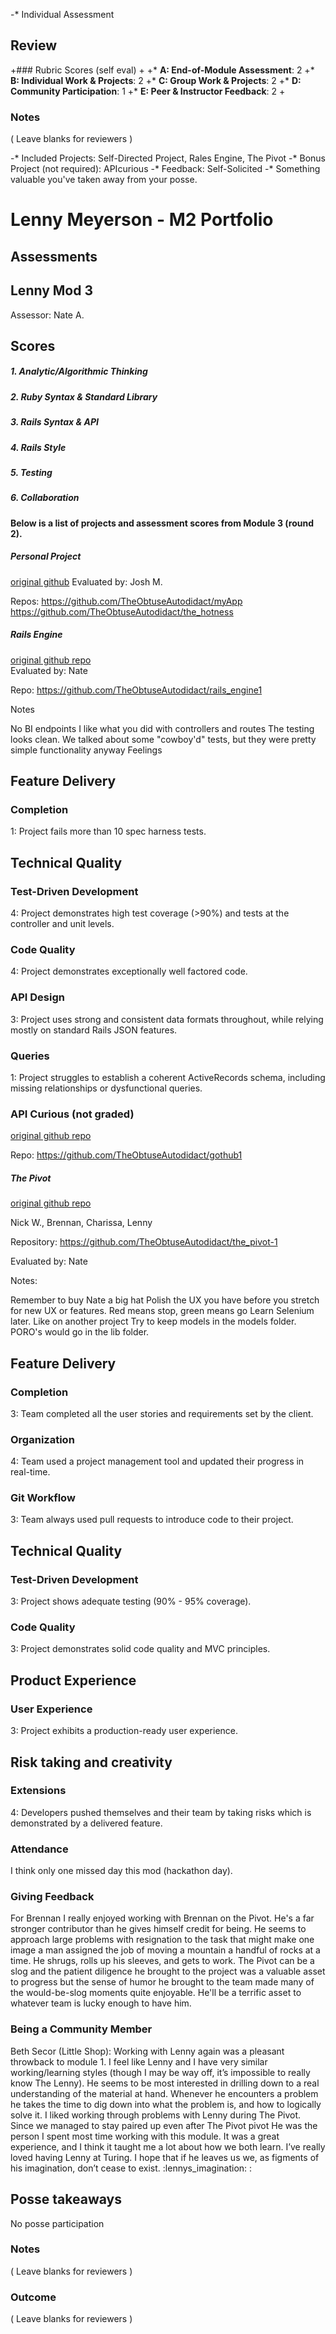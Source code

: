 -* Individual Assessment

## Review

 +### Rubric Scores (self eval)
 +
 +* **A: End-of-Module Assessment**: 2
 +* **B: Individual Work & Projects**: 2
 +* **C: Group Work & Projects**: 2
 +* **D: Community Participation**: 1
 +* **E: Peer & Instructor Feedback**: 2
 +
  ### Notes

  ( Leave blanks for reviewers )

 -* Included Projects: Self-Directed Project, Rales Engine, The Pivot
 -* Bonus Project (not required): APIcurious
 -* Feedback: Self-Solicited
 -* Something valuable you've taken away from your posse.

 # Lenny Meyerson - M2 Portfolio

 ## Assessments

 ## Lenny Mod 3

 Assessor: Nate A.

 ## Scores

 ##### 1. Analytic/Algorithmic Thinking



 ##### 2. Ruby Syntax & Standard Library



 ##### 3. Rails Syntax & API



 ##### 4. Rails Style


 ##### 5. Testing


 ##### 6. Collaboration


 #### Below is a list of projects and assessment scores from Module 3 (round 2).

 ##### Personal Project
 [original github](https://github.com/turingschool/lesson_plans/blob/master/ruby_03-professional_rails_applications/self_directed_project.md)
 Evaluated by: Josh M.

 Repos:
 https://github.com/TheObtuseAutodidact/myApp
 https://github.com/TheObtuseAutodidact/the_hotness


 ##### Rails Engine
 [original github repo](https://github.com/turingschool/lesson_plans/blob/master/ruby_03-professional_rails_applications/rails_engine.md)</br>
 Evaluated by: Nate

Repo: https://github.com/TheObtuseAutodidact/rails_engine1

Notes

No BI endpoints
I like what you did with controllers and routes
The testing looks clean. We talked about some "cowboy'd" tests, but they were pretty simple functionality anyway
Feelings

## Feature Delivery

### Completion
1: Project fails more than 10 spec harness tests.

## Technical Quality

### Test-Driven Development
4: Project demonstrates high test coverage (>90%) and tests at the controller and unit levels.

### Code Quality
4: Project demonstrates exceptionally well factored code.

### API Design
3: Project uses strong and consistent data formats throughout, while relying mostly on standard Rails JSON features.

### Queries
1: Project struggles to establish a coherent ActiveRecords schema, including missing relationships or dysfunctional queries.


 ### API Curious (not graded)

 [original github repo](https://github.com/turingschool/lesson_plans/blob/master/ruby_03-professional_rails_applications/apicurious.md)

Repo: https://github.com/TheObtuseAutodidact/gothub1

##### The Pivot

[original github repo](https://github.com/turingschool/lesson_plans/blob/master/ruby_03-professional_rails_applications/the_pivot.md)

Nick W., Brennan, Charissa, Lenny

Repository: https://github.com/TheObtuseAutodidact/the_pivot-1

Evaluated by: Nate

Notes:

Remember to buy Nate a big hat
Polish the UX you have before you stretch for new UX or features. Red means stop, green means go
Learn Selenium later. Like on another project
Try to keep models in the models folder. PORO's would go in the lib folder.

## Feature Delivery

### Completion
3: Team completed all the user stories and requirements set by the client.

### Organization
4: Team used a project management tool and updated their progress in real-time.

### Git Workflow
3: Team always used pull requests to introduce code to their project.

## Technical Quality

### Test-Driven Development
3: Project shows adequate testing (90% - 95% coverage).

### Code Quality
3: Project demonstrates solid code quality and MVC principles.

## Product Experience

### User Experience
3: Project exhibits a production-ready user experience.

## Risk taking and creativity

### Extensions

4: Developers pushed themselves and their team by taking risks which is demonstrated by a delivered feature.



 ### Attendance

 I think only one missed day this mod (hackathon day).


 ### Giving Feedback

 For Brennan
 I really enjoyed working with Brennan on the Pivot. He's a far stronger contributor than he gives himself credit for being.
 He seems to approach large problems with resignation to the task that might make one image a man assigned the job of moving
 a mountain a handful of rocks at a time. He shrugs, rolls up his sleeves, and gets to work. The Pivot can be a slog and the
 patient diligence he brought to the project was a valuable asset to progress but the sense of humor he brought to the team
 made many of the would-be-slog moments quite enjoyable. He'll be a terrific asset to whatever team is lucky enough to have him.

 ### Being a Community Member
 Beth Secor (Little Shop):
 Working with Lenny again was a pleasant throwback to module 1. I feel like Lenny and I have very similar working/learning styles (though I may be way off, it’s impossible to really know The Lenny). He seems to be most interested in drilling down to a real understanding of the material at hand. Whenever he encounters a problem he takes the time to dig down into what the problem is, and how to logically solve it. I liked working through problems with Lenny during The Pivot. Since we managed to stay paired up even after The Pivot pivot He was the person I spent most time working with this module. It was a great experience, and I think it taught me a lot about how we both learn. I’ve really loved having Lenny at Turing. I hope that if he leaves us we, as figments of his imagination, don’t cease to exist. :lennys_imagination: :

 ## Posse takeaways
  No posse participation

 ### Notes

 ( Leave blanks for reviewers )

 ### Outcome

 ( Leave blanks for reviewers )
